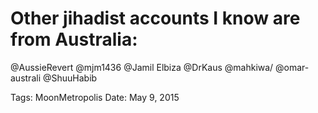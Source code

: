 # Other jihadist accounts I know are from Australia:
@AussieRevert
@mjm1436
@Jamil Elbiza
@DrKaus
@mahkiwa/ @omar-australi
@ShuuHabib

Tags: MoonMetropolis
Date: May 9, 2015
